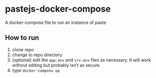 # pastejs-docker-compose

A docker-compose file to run an instance of paste

## How to run

1. clone repo
2. change to repo directory
3. (optional) edit the `app.env` and `srv.env` files as necessary. It will work without editing but probably isn't as secure.
4. type `docker-compose up`
